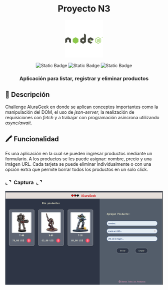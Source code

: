 <h1 align="center">Proyecto N3</h1>
<p align="center">
  <img src="images/nodeJs.png">
</p>
<p align="center"> <img alt="Static Badge" src="https://img.shields.io/badge/JavaScript-%E2%80%94%20query?style=flat-square&logo=javascript&logoColor=%23F7DF1E&labelColor=%233B3B3B&color=FFF068">  <img alt="Static Badge" src="https://img.shields.io/badge/HTML-%E2%80%94%20query?style=flat-square&logo=html5&logoColor=%23E34F26&labelColor=%233B3B3B&color=FF853A"> <img alt="Static Badge" src="https://img.shields.io/badge/CSS-%E2%80%94%20query?style=flat-square&logo=css3&logoColor=%231572B6&labelColor=%23E4E9EE&color=86C5F1"></p>


<h3 align="center"> Aplicación para listar, registrar y eliminar productos</h1>

## 🔖 Descripción

Challenge AluraGeek en donde se aplican conceptos importantes como la manipulación del DOM, el uso de *json-server*, la realización de requisiciones con *fetch* y a trabajar con programación asíncrona utilizando *async/await*.

## 🖍️ Funcionalidad

Es una aplicación en la cual se pueden ingresar productos mediante un formulario. A los productos se les puede asignar: nombre, precio y una imágen URL.
Cada tarjeta se puede eliminar individualmente o con una opción extra que permite borrar todos los productos en un solo click.

### ⌞ ⌝ ‎ Captura ‎ ⌞ ⌝

<img src="images/preview_one.png">


